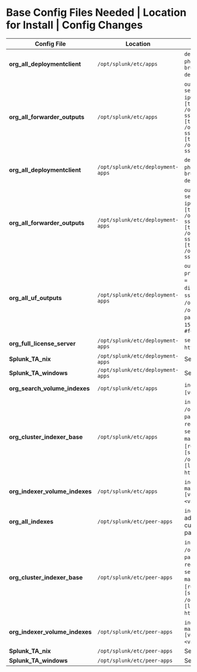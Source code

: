 # Base Config Files Needed | Location for Install | Config Changes

| Config File                   | Location                      | Config Changes |
|--------------------------------|------------------------------|----------------|
| **org_all_deploymentclient**   | `/opt/splunk/etc/apps`       | `deploymentclient.conf` (Modify: `phoneHomeIntervalInSecs`, `[target-broker:deploymentServer] targetURI = ipandport of deployment server`) |
| **org_all_forwarder_outputs**  | `/opt/splunk/etc/apps`       | `outputs.conf` (Modify: `[tcpout:primary_indexers] server = ipOfIndexer:port, ipOfIndexer2:port, ipOfIndexer3:port`)<br> `[tcpout-server://ipOfIndexer1:port] sslCertPath = /opt/splunk/etc/auth/mycerts/SSLCERT.pem, sslPassword = passwordForSSLCERT.pem`<br> `[tcpout-server://ipOfIndexer2:port] sslCertPath = /opt/splunk/etc/auth/mycerts/SSLCERT.pem, sslPassword = passwordForSSLCERT.pem`<br> `[tcpout-server://ipOfIndexer3:port] sslCertPath = /opt/splunk/etc/auth/mycerts/SSLCERT.pem, sslPassword = passwordForSSLCERT.pem` |
| **org_all_deploymentclient**   | `/opt/splunk/etc/deployment-apps` | `deploymentclient.conf` (Modify: `phoneHomeIntervalInSecs`, `[target-broker:deploymentServer] targetURI = ipandport of deployment server`) |
| **org_all_forwarder_outputs**  | `/opt/splunk/etc/deployment-apps` | `outputs.conf` (Modify: `[tcpout:primary_indexers] server = ipOfIndexer:port, ipOfIndexer2:port, ipOfIndexer3:port`)<br> `[tcpout-server://ipOfIndexer1:port] sslCertPath = /opt/splunk/etc/auth/mycerts/SSLCERT.pem, sslPassword = passwordForSSLCERT.pem`<br> `[tcpout-server://ipOfIndexer2:port] sslCertPath = /opt/splunk/etc/auth/mycerts/SSLCERT.pem, sslPassword = passwordForSSLCERT.pem`<br> `[tcpout-server://ipOfIndexer3:port] sslCertPath = /opt/splunk/etc/auth/mycerts/SSLCERT.pem, sslPassword = passwordForSSLCERT.pem` |
| **org_all_uf_outputs**         | `/opt/splunk/etc/deployment-apps` | `outputs.conf` (Modify: `[tcpout] defaultGroup = primary_indexers`, `[tcpout:primary_indexers] server = indexer1:9997, indexer2:9997, indexer3:9997`, `disabled = 0`, `compressed = true`, `sslVerifyServerCert = false`, `sslRootCAPath = /opt/splunk/etc/auth/cacert.pem`, `sslCertPath = /opt/splunk/etc/auth/server.pem`, `sslPassword = password`, `sslVersion = tls1.2`, `autoLBFrequency = 15`)<br> `#forceTimeBasedAutoLB = true` |
| **org_full_license_server**    | `/opt/splunk/etc/deployment-apps` | `server.conf` (Modify: `[license] manager_uri: https://ipoflicensemanager:managementport`) |
| **Splunk_TA_nix**              | `/opt/splunk/etc/deployment-apps` | See Technology-Add-ons |
| **Splunk_TA_windows**          | `/opt/splunk/etc/deployment-apps` | See Technology-Add-ons |
| **org_search_volume_indexes**  | `/opt/splunk/etc/apps`       | `indexes.conf` (Modify: `[volume:hot] path = /hot`<br> `[volume:cold] path = /cold`) |
| **org_cluster_indexer_base**   | `/opt/splunk/etc/apps`       | `inputs.conf` (Modify: `[SSL] serverCert = /opt/splunk/etc/auth/mycerts/SplunkServerCert.pem`, `password = passwordOfSplunkServerCert.pem`, `requireClientCert = False`)<br> `server.conf` (Modify: `[clustering] mode = peer`, `manager_uri = ipOfClusterManager:8089`, `[replication_port://9100] disabled = false`, `[sslConfig] sslRootCertCAPath = /opt/splunk/etc/auth/mycerts/CACertificate.pem`, `[license] manager_uri = https://ipOfLicenseManager:managementport`) |
| **org_indexer_volume_indexes** | `/opt/splunk/etc/apps`       | `indexes.conf` (Modify: `[volume:hot] path = /hot, maxVolumeDataSizeMB = <value>`<br> `[volume:cold] path = /cold, maxVolumeDataSizeMB = <value>`) |
| **org_all_indexes**            | `/opt/splunk/etc/peer-apps`  | `indexes.conf` (Modify: Rename `homePath`, `coldPath`, add `frozenTimePeriodInSecs` to all indexes. Add custom indexes at the bottom. Define cold-to-frozen path: `coldToFrozenDir = /frozen`) |
| **org_cluster_indexer_base**   | `/opt/splunk/etc/peer-apps`  | `inputs.conf` (Modify: `[SSL] serverCert = /opt/splunk/etc/auth/mycerts/SplunkServerCert.pem`, `password = passwordOfSplunkServerCert.pem`, `requireClientCert = False`)<br> `server.conf` (Modify: `[clustering] mode = peer`, `manager_uri = ipOfClusterManager:8089`, `[replication_port://9100] disabled = false`, `[sslConfig] sslRootCertCAPath = /opt/splunk/etc/auth/mycerts/CACertificate.pem`, `[license] manager_uri = https://ipOfLicenseManager:managementport`) |
| **org_indexer_volume_indexes** | `/opt/splunk/etc/peer-apps`  | `indexes.conf` (Modify: `[volume:hot] path = /hot, maxVolumeDataSizeMB = <value>`<br> `[volume:cold] path = /cold, maxVolumeDataSizeMB = <value>`) |
| **Splunk_TA_nix**              | `/opt/splunk/etc/peer-apps`  | See Technology Add-ons |
| **Splunk_TA_windows**          | `/opt/splunk/etc/peer-apps`  | See Technology Add-ons |

